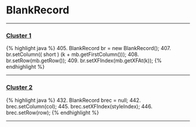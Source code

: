 # BlankRecord

***

### [Cluster 1](./1)
{% highlight java %}
405. BlankRecord br = new BlankRecord();
407. br.setColumn(( short ) (k + mb.getFirstColumn()));
408. br.setRow(mb.getRow());
409. br.setXFIndex(mb.getXFAt(k));
{% endhighlight %}

***

### [Cluster 2](./2)
{% highlight java %}
432. BlankRecord brec = null;
442. brec.setColumn(col);
445. brec.setXFIndex(styleIndex);
446. brec.setRow(row);
{% endhighlight %}

***

